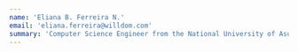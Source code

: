 ```yaml
---
name: 'Eliana B. Ferreira N.'
email: 'eliana.ferreira@willdom.com'
summary: 'Computer Science Engineer from the National University of Asuncion. Software developer with over 6 years of experience in the area, currently focused on mobile native development.'
---
```

